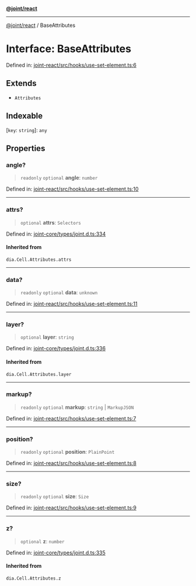 [**@joint/react**](../README.md)

***

[@joint/react](../README.md) / BaseAttributes

# Interface: BaseAttributes

Defined in: [joint-react/src/hooks/use-set-element.ts:6](https://github.com/samuelgja/joint/blob/main/packages/joint-react/src/hooks/use-set-element.ts#L6)

## Extends

- `Attributes`

## Indexable

\[`key`: `string`\]: `any`

## Properties

### angle?

> `readonly` `optional` **angle**: `number`

Defined in: [joint-react/src/hooks/use-set-element.ts:10](https://github.com/samuelgja/joint/blob/main/packages/joint-react/src/hooks/use-set-element.ts#L10)

***

### attrs?

> `optional` **attrs**: `Selectors`

Defined in: [joint-core/types/joint.d.ts:334](https://github.com/samuelgja/joint/blob/main/packages/joint-core/types/joint.d.ts#L334)

#### Inherited from

`dia.Cell.Attributes.attrs`

***

### data?

> `readonly` `optional` **data**: `unknown`

Defined in: [joint-react/src/hooks/use-set-element.ts:11](https://github.com/samuelgja/joint/blob/main/packages/joint-react/src/hooks/use-set-element.ts#L11)

***

### layer?

> `optional` **layer**: `string`

Defined in: [joint-core/types/joint.d.ts:336](https://github.com/samuelgja/joint/blob/main/packages/joint-core/types/joint.d.ts#L336)

#### Inherited from

`dia.Cell.Attributes.layer`

***

### markup?

> `readonly` `optional` **markup**: `string` \| `MarkupJSON`

Defined in: [joint-react/src/hooks/use-set-element.ts:7](https://github.com/samuelgja/joint/blob/main/packages/joint-react/src/hooks/use-set-element.ts#L7)

***

### position?

> `readonly` `optional` **position**: `PlainPoint`

Defined in: [joint-react/src/hooks/use-set-element.ts:8](https://github.com/samuelgja/joint/blob/main/packages/joint-react/src/hooks/use-set-element.ts#L8)

***

### size?

> `readonly` `optional` **size**: `Size`

Defined in: [joint-react/src/hooks/use-set-element.ts:9](https://github.com/samuelgja/joint/blob/main/packages/joint-react/src/hooks/use-set-element.ts#L9)

***

### z?

> `optional` **z**: `number`

Defined in: [joint-core/types/joint.d.ts:335](https://github.com/samuelgja/joint/blob/main/packages/joint-core/types/joint.d.ts#L335)

#### Inherited from

`dia.Cell.Attributes.z`
